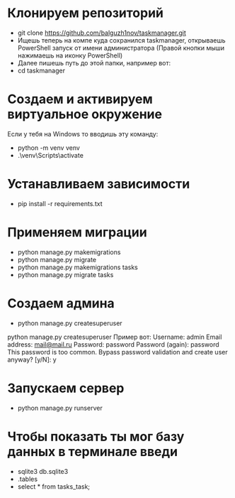 # Клонируем репозиторий
- git clone https://github.com/balguzh1nov/taskmanager.git
- Ищешь теперь на компе куда сохранился taskmanager, открываешь PowerShell запуск от имени администратора (Правой кнопки мыши нажимаешь на иконку PowerShell)
- Далее пишешь путь до этой папки, например вот:
- cd taskmanager

# Создаем и активируем виртуальное окружение
Если у тебя на Windows то вводишь эту команду:
- python -m venv venv
- .\venv\Scripts\activate

# Устанавливаем зависимости
- pip install -r requirements.txt

# Применяем миграции
- python manage.py makemigrations
- python manage.py migrate
- python manage.py makemigrations tasks
- python manage.py migrate tasks

# Создаем админа
- python manage.py createsuperuser


python manage.py createsuperuser
Пример вот:
Username: admin
Email address: mail@mail.ru
Password: password
Password (again): password
This password is too common.
Bypass password validation and create user anyway? [y/N]: y

# Запускаем сервер
- python manage.py runserver

# Чтобы показать ты мог базу данных в терминале введи
- sqlite3 db.sqlite3
- .tables
- select * from tasks_task;




